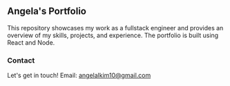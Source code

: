 ## Angela's Portfolio

This repository showcases my work as a fullstack engineer and provides an overview of my skills, projects, and experience. The portfolio is built using React and Node.

### Contact
Let's get in touch!
Email: angelalkim10@gmail.com

